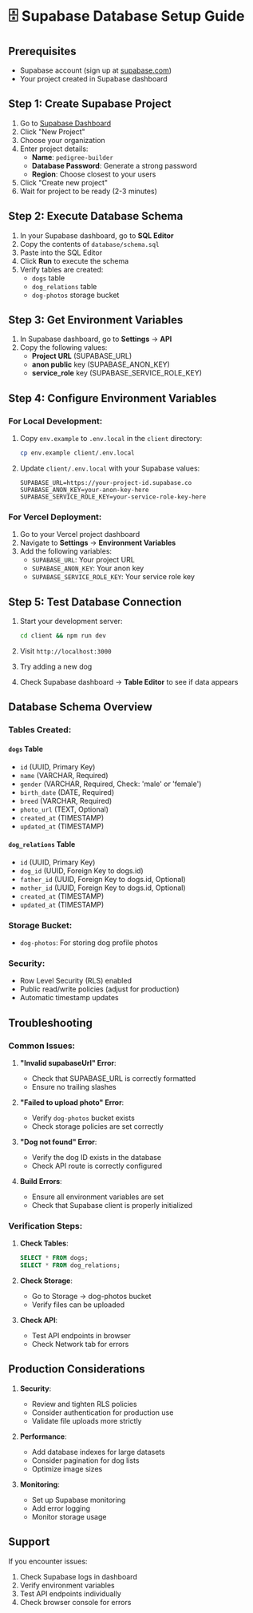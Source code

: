 # 🗄️ Supabase Database Setup Guide

## Prerequisites
- Supabase account (sign up at [supabase.com](https://supabase.com))
- Your project created in Supabase dashboard

## Step 1: Create Supabase Project

1. Go to [Supabase Dashboard](https://app.supabase.com)
2. Click "New Project"
3. Choose your organization
4. Enter project details:
   - **Name**: `pedigree-builder`
   - **Database Password**: Generate a strong password
   - **Region**: Choose closest to your users
5. Click "Create new project"
6. Wait for project to be ready (2-3 minutes)

## Step 2: Execute Database Schema

1. In your Supabase dashboard, go to **SQL Editor**
2. Copy the contents of `database/schema.sql`
3. Paste into the SQL Editor
4. Click **Run** to execute the schema
5. Verify tables are created:
   - `dogs` table
   - `dog_relations` table
   - `dog-photos` storage bucket

## Step 3: Get Environment Variables

1. In Supabase dashboard, go to **Settings** → **API**
2. Copy the following values:
   - **Project URL** (SUPABASE_URL)
   - **anon public** key (SUPABASE_ANON_KEY)
   - **service_role** key (SUPABASE_SERVICE_ROLE_KEY)

## Step 4: Configure Environment Variables

### For Local Development:
1. Copy `env.example` to `.env.local` in the `client` directory:
   ```bash
   cp env.example client/.env.local
   ```

2. Update `client/.env.local` with your Supabase values:
   ```env
   SUPABASE_URL=https://your-project-id.supabase.co
   SUPABASE_ANON_KEY=your-anon-key-here
   SUPABASE_SERVICE_ROLE_KEY=your-service-role-key-here
   ```

### For Vercel Deployment:
1. Go to your Vercel project dashboard
2. Navigate to **Settings** → **Environment Variables**
3. Add the following variables:
   - `SUPABASE_URL`: Your project URL
   - `SUPABASE_ANON_KEY`: Your anon key
   - `SUPABASE_SERVICE_ROLE_KEY`: Your service role key

## Step 5: Test Database Connection

1. Start your development server:
   ```bash
   cd client && npm run dev
   ```

2. Visit `http://localhost:3000`
3. Try adding a new dog
4. Check Supabase dashboard → **Table Editor** to see if data appears

## Database Schema Overview

### Tables Created:

#### `dogs` Table
- `id` (UUID, Primary Key)
- `name` (VARCHAR, Required)
- `gender` (VARCHAR, Required, Check: 'male' or 'female')
- `birth_date` (DATE, Required)
- `breed` (VARCHAR, Required)
- `photo_url` (TEXT, Optional)
- `created_at` (TIMESTAMP)
- `updated_at` (TIMESTAMP)

#### `dog_relations` Table
- `id` (UUID, Primary Key)
- `dog_id` (UUID, Foreign Key to dogs.id)
- `father_id` (UUID, Foreign Key to dogs.id, Optional)
- `mother_id` (UUID, Foreign Key to dogs.id, Optional)
- `created_at` (TIMESTAMP)
- `updated_at` (TIMESTAMP)

### Storage Bucket:
- `dog-photos`: For storing dog profile photos

### Security:
- Row Level Security (RLS) enabled
- Public read/write policies (adjust for production)
- Automatic timestamp updates

## Troubleshooting

### Common Issues:

1. **"Invalid supabaseUrl" Error**:
   - Check that SUPABASE_URL is correctly formatted
   - Ensure no trailing slashes

2. **"Failed to upload photo" Error**:
   - Verify `dog-photos` bucket exists
   - Check storage policies are set correctly

3. **"Dog not found" Error**:
   - Verify the dog ID exists in the database
   - Check API route is correctly configured

4. **Build Errors**:
   - Ensure all environment variables are set
   - Check that Supabase client is properly initialized

### Verification Steps:

1. **Check Tables**:
   ```sql
   SELECT * FROM dogs;
   SELECT * FROM dog_relations;
   ```

2. **Check Storage**:
   - Go to Storage → dog-photos bucket
   - Verify files can be uploaded

3. **Check API**:
   - Test API endpoints in browser
   - Check Network tab for errors

## Production Considerations

1. **Security**:
   - Review and tighten RLS policies
   - Consider authentication for production use
   - Validate file uploads more strictly

2. **Performance**:
   - Add database indexes for large datasets
   - Consider pagination for dog lists
   - Optimize image sizes

3. **Monitoring**:
   - Set up Supabase monitoring
   - Add error logging
   - Monitor storage usage

## Support

If you encounter issues:
1. Check Supabase logs in dashboard
2. Verify environment variables
3. Test API endpoints individually
4. Check browser console for errors
